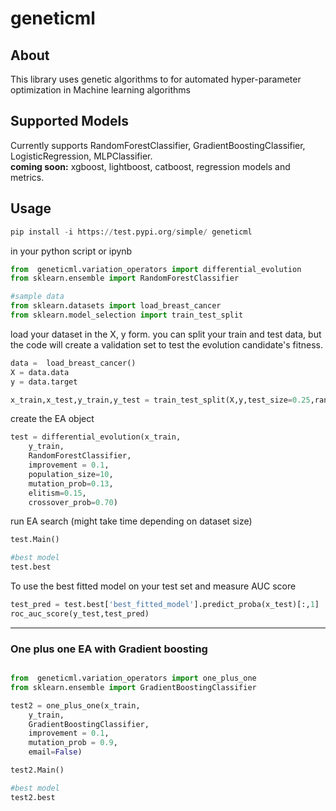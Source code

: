 # geneticml

## About
 This library uses genetic algorithms to for automated hyper-parameter optimization in Machine learning algorithms

## Supported Models 
Currently supports RandomForestClassifier, GradientBoostingClassifier, LogisticRegression, MLPClassifier.<br>
__coming soon:__ xgboost, lightboost, catboost, regression models and metrics.

## Usage 

```python
pip install -i https://test.pypi.org/simple/ geneticml
```

in your python script or ipynb

```python
from  geneticml.variation_operators import differential_evolution 
from sklearn.ensemble import RandomForestClassifier

#sample data
from sklearn.datasets import load_breast_cancer
from sklearn.model_selection import train_test_split
```

load your dataset in the X, y form. you can split your train and test data, but the code will create a validation set to test the evolution candidate's fitness.

```python
data =  load_breast_cancer()
X = data.data
y = data.target

x_train,x_test,y_train,y_test = train_test_split(X,y,test_size=0.25,random_state=45)
```

create the EA object

```python
test = differential_evolution(x_train,
	y_train, 
	RandomForestClassifier, 
	improvement = 0.1, 
	population_size=10,
	mutation_prob=0.13,
	elitism=0.15,
	crossover_prob=0.70)

```

run EA search (might take time depending on dataset size)

```python
test.Main()

#best model
test.best
```

To use the best fitted model on your test set and measure AUC score

```python
test_pred = test.best['best_fitted_model'].predict_proba(x_test)[:,1]
roc_auc_score(y_test,test_pred)
```
-----

### One plus one EA with Gradient boosting

```python

from  geneticml.variation_operators import one_plus_one
from sklearn.ensemble import GradientBoostingClassifier

test2 = one_plus_one(x_train,
	y_train, 
	GradientBoostingClassifier, 
	improvement = 0.1, 
	mutation_prob = 0.9, 
	email=False)

test2.Main()

#best model
test2.best
```



